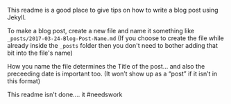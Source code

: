 This readme is a good place to give tips on how to write a blog post using Jekyll.

To make a blog post, create a new file and name it something like `_posts/2017-03-24-Blog-Post-Name.md` (If you choose to create the file while already inside the `_posts` folder then you don't need to bother adding that bit into the file's name)

How you name the file determines the Title of the post… and also the preceeding date is important too. (It won’t show up as a “post” if it isn’t in this format)

This readme isn't done.... it #needswork
